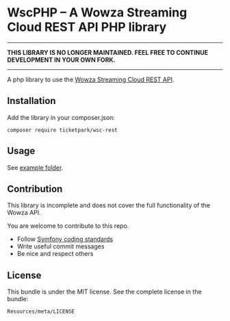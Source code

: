 # WscPHP – A Wowza Streaming Cloud REST API PHP library

---

**THIS LIBRARY IS NO LONGER MAINTAINED. FEEL FREE TO CONTINUE DEVELOPMENT IN YOUR OWN FORK.**

---

A php library to use the [Wowza Streaming Cloud REST API](https://api.docs.cloud.wowza.com).

## Installation

Add the library in your composer.json:

```
composer require ticketpark/wsc-rest
```

## Usage
See [example folder](/example).


## Contribution
This library is incomplete and does not cover the full functionality of the Wowza API.

You are welcome to contribute to this repo.

* Follow [Symfony coding standards](http://symfony.com/doc/current/contributing/code/standards.html)
* Write useful commit messages
* Be nice and respect others

## License
This bundle is under the MIT license. See the complete license in the bundle:

    Resources/meta/LICENSE
